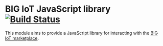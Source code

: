 BIG IoT JavaScript library [![Build Status](https://travis-ci.org/flowhub/bigiot-js.svg?branch=master)](https://travis-ci.org/flowhub/bigiot-js)
==========================

This module aims to provide a JavaScript library for interacting with the [BIG IoT marketplace](https://market.big-iot.org/).
